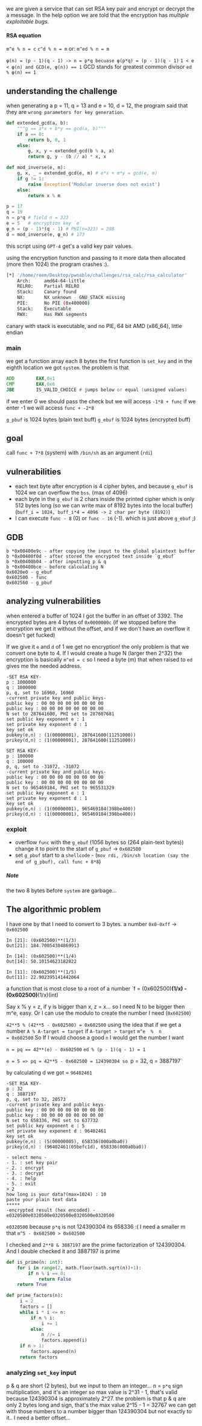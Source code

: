 we are given a service that can set RSA key pair and encrypt or decrypt the a message.
In the help option we are told that the encryption has *multiple exploitable bugs*.

#### RSA equation

`m^e % n = c`
`c^d % n = m`
or:
`m^ed % n = m`

`φ(n) = (p - 1)(q - 1) -> n = p*q becuase φ(p*q) = (p - 1)(q - 1)` 
`1 < e < φ(n) and GCD(e, φ(n)) == 1` GCD stands for greatest common divisor
`ed % φ(n) == 1`


## understanding the challenge
when generating a p = 11, q = 13 and e = 10, d = 12, the program said that they are `wrong parameters for key generation`.

```python
def extended_gcd(a, b):
    """g == a*x + b*y == gcd(a, b)"""
    if a == 0:
        return b, 0, 1
    else:
        g, x, y = extended_gcd(b % a, a)
        return g, y - (b // a) * x, x

def mod_inverse(e, m):
    g, x, _ = extended_gcd(e, m) # e*x + m*y = gcd(e, m)
    if g != 1:
        raise Exception('Modular inverse does not exist')
    else:
        return x % m

p = 17
q = 19
n = p*q # field n = 323
e = 5   # encryption key `e`
φ_n = (p - 1)*(q - 1) # PHI(n=323) = 288
d = mod_inverse(e, φ_n) # 173
```
this script using `GPT-4` get's a valid key pair values.

using the encryption function and passing to it more data then allocated (more then 1024) the program crashes :).

```bash
[*] '/home/reem/Desktop/pwnable/challenges/rsa_calc/rsa_calculator'
    Arch:     amd64-64-little
    RELRO:    Partial RELRO
    Stack:    Canary found
    NX:       NX unknown - GNU_STACK missing
    PIE:      No PIE (0x400000)
    Stack:    Executable
    RWX:      Has RWX segments
```
canary with stack is executable, and no PIE, 64 bit AMD (x86_64), little endian

### main
we get a function array each 8 bytes the first function is `set_key` and in the eighth location we got `system`.
the problem is that
```asm
ADD        EAX,0x1
CMP        EAX,0x6
JBE        IS_VALID_CHOICE # jumps below or equal (unsigned values)
```
if we enter 0 we should pass the check but we will access `-1*8 + func` if we enter -1 we will access `func + -2*8`

`g_pbuf` is 1024 bytes (plain text buff)
`g_ebuf` is 1024 bytes (encrypted buff) 

## goal
call `func + 7*8` (system) with `/bin/sh` as an argument (`rdi`)
## vulnerabilities
* each text byte after encryption is 4 cipher bytes, and because `g_ebuf` is 1024 we can overflow the `bss`. (max of 4096)
* each byte in the `g_ebuf` is 2 chars inside the printed cipher which is only 512 bytes long (so we can write max of 8192 bytes into the local buffer) (`buff_i = 1024, buff_i*4 = 4096 -> 2 char per byte (8192)`)
* I can execute `func - 8` (0) or `func - 16` (-1). which is just above `g_ebuf` ;)

## GDB

```text
b *0x00400e9c - after copying the input to the global plaintext buffer
b *0x00400f0d - after stored the encrypted text inside `g_ebuf`
b *0x00400b04 - after inputting p & q
b *0x00400bce - before calculating N 
0x6020e0 - g_ebuf
0x602500 - func
0x602560 - g_pbuf 
```

## analyzing vulnerabilities
when entered a buffer of 1024 I got the buffer in an offset of 3392. The encrypted bytes are 4 bytes of `0x0000000c`  (if we stopped before the encryption we get it without the offset, and if we don't have an overflow it doesn't get fucked)

If we give it `e` and `d` of 1 we get no encryption! the only problem is that we convert one byte to 4.
If I would create a huge N (larger then 2^32) the encryption is basically `m^ed = c`  so I need a byte (m) that when raised to `ed` gives me the needed address.
```
-SET RSA KEY-
p : 1000000
q : 1000000 
p, q, set to 16960, 16960
-current private key and public keys-
public key : 00 00 00 00 00 00 00 00 
public key : 00 00 00 00 00 00 00 00 
N set to 287641600, PHI set to 287607681
set public key exponent e : 1
set private key exponent d : 1
key set ok
pubkey(e,n) : (1(00000001), 287641600(11251000))
prikey(d,n) : (1(00000001), 287641600(11251000))
```

```
SET RSA KEY-
p : 100000
q : 100000
p, q, set to -31072, -31072
-current private key and public keys-
public key : 00 00 00 00 00 00 00 00 
public key : 00 00 00 00 00 00 00 00 
N set to 965469184, PHI set to 965531329
set public key exponent e : 1
set private key exponent d : 1
key set ok
pubkey(e,n) : (1(00000001), 965469184(398be400))
prikey(d,n) : (1(00000001), 965469184(398be400))
```

### exploit
* overflow `func` with the `g_ebuf` (1056 bytes so (264 plain-text bytes)) change it to point to the start of `g_pbuf` -> `0x602500`
* set `g_pbuf` start to a `shellcode` - (`mov rdi, /bin/sh location (say the end of g_pbuf), call func + 8*8`)

##### Note
the two 8 bytes before `system` are garbage...

## The algorithmic problem
I have one by that I need to convert to 3 bytes. a number `0x0-0xff` -> `0x602500`
```
In [21]: (0x602500)**(1/3)
Out[21]: 184.70054304869913

In [14]: (0x602500)**(1/4)
Out[14]: 50.10154623182822

In [11]: (0x602500)**(1/5)
Out[11]: 22.902395141442064

```

a function that is most close to a root of a number
`f = (0x602500)**(1/x) - (0x602500)**(1/x)(int)

Say x % y = z, if y is bigger than x, z = x... so I need N to be bigger then m^e, easy. Or I can use the modulo to create the number I need (`0x602500`) 

`42**5 % (42**5 - 0x602500) = 0x602500` using the idea that if we get a number `A % A-target = target`  if `A-target > target`
`m^e  %  n                  = 0x602500`
So If I would choose a good `n` I would get the number I want


`n = pq == 42**(e) - 0x602500`
`ed % (p - 1)(q - 1) = 1`

`e = 5 => pq = 42**5 - 0x602500 = 124390304
so `p = 32, q = 3887197`

by calculating d we got = `96402461`

```
-SET RSA KEY-
p : 32
q : 3887197
p, q, set to 32, 20573
-current private key and public keys-
public key : 00 00 00 00 00 00 00 00 
public key : 00 00 00 00 00 00 00 00 
N set to 658336, PHI set to 637732
set public key exponent e : 5
set private key exponent d : 96402461
key set ok
pubkey(e,n) : (5(00000005), 658336(000a0ba0))
prikey(d,n) : (96402461(05befc1d), 658336(000a0ba0))

- select menu -
- 1. : set key pair
- 2. : encrypt
- 3. : decrypt
- 4. : help
- 5. : exit
> 2
how long is your data?(max=1024) : 10
paste your plain text data
*****
-encrypted result (hex encoded) -
e0320500e0320500e0320500e0320500e0320500
```

`e0320500` because `p*q` is not 124390304 its 658336 :(
I need a smaller m that `m^5 - 0x602500 > 0x602500`

I checked and `2**8 & 3887197` are the prime factorization of 124390304. And I double checked it and 3887197 is prime
```python
def is_prime(n: int):
    for i in range(2, math.floor(math.sqrt(n))+1):
        if n % i == 0:
            return False
    return True

def prime_factors(n):
     i = 2
     factors = []
     while i * i <= n:
         if n % i:
             i += 1
         else:
             n //= i
             factors.append(i)
     if n > 1:
         factors.append(n)
     return factors
```

### analyzing `set_key` input
p & q are short (2 bytes), but we input to them an integer...
n = `p*q` sign multiplication, and it's an integer so max value is 2^31 - 1, that's valid because 124390304 is approximately 2^27.
the problem is that p & q are only 2 bytes long and sign, that's the max value 2^15 - 1 = 32767 we can get with those numbers to a number bigger than 124390304
but not exactly to it.. I need a better offset...


